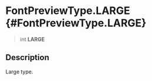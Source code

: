 FontPreviewType.LARGE {#FontPreviewType.LARGE}
=====================

> int **LARGE**

Description
-----------

Large type.
